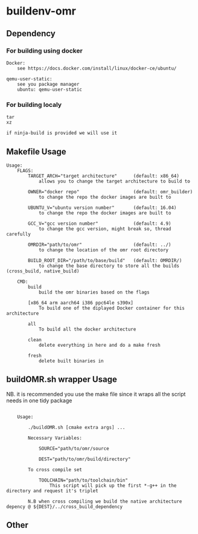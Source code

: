 
# buildenv-omr

## Dependency

### For building using docker
    Docker:
        see https://docs.docker.com/install/linux/docker-ce/ubuntu/

    qemu-user-static:
        see you package manager
        ubuntu: qemu-user-static

### For building localy

    tar
    xz
    
    if ninja-build is provided we will use it 
    
## Makefile Usage
```
Usage:
	FLAGS:
		TARGET_ARCH="target architecture"      (default: x86_64)
			allows you to change the target architecture to build to 

		OWNER="docker repo"                    (default: omr_builder)
			to change the repo the docker images are built to 

		UBUNTU_V="ubuntu version number"       (default: 16.04)
			to change the repo the docker images are built to 

		GCC_V="gcc version number"             (default: 4.9) 
			to change the gcc version, might break so, thread carefully

		OMRDIR="path/to/omr"                   (default: ../) 
			to change the location of the omr root directory 

		BUILD_ROOT_DIR="/path/to/base/build"   (default: OMRDIR/)
			to change the base directory to store all the builds (cross_build, native_build) 

	CMD:
		build	
			build the omr binaries based on the flags

		[x86_64 arm aarch64 i386 ppc64le s390x]	
			To build one of the diplayed Docker container for this architecture

		all	
			To build all the docker architecture

		clean 
			delete everything in here and do a make fresh

		fresh 
			delete built binaries in 
```
## buildOMR.sh wrapper Usage

NB. it is recommended you use the make file since it wraps all the script needs in one tidy package
```

    Usage:

        ./buildOMR.sh [cmake extra args] ... 

        Necessary Variables:

            SOURCE="path/to/omr/source

            DEST="path/to/omr/build/directory"

        To cross compile set 

            TOOLCHAIN="path/to/toolchain/bin"
                This script will pick up the first *-g++ in the directory and request it's triplet

        N.B when cross compiling we build the native architecture depency @ ${DEST}/../cross_build_dependency
```
## Other

